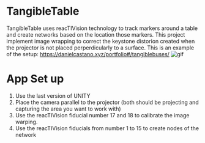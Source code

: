 # TangibleTable

TangibleTable uses reacTIVision technology to track markers around a table and create networks based on the location those markers.
This project implement image wrapping to correct the keystone distorion created when the projector is not placed perperdicularly to a surface.
This is an example of the setup: https://danielcastano.xyz/portfolio#/tangiblebuses/
![gif](static1.squarespace.com/static/5a660c0b1f318d7ab4e9ef29/t/5c60f6c3085229b582cb0d5c/1549861142649/InteractiveBusNetwork.gif)


# App Set up
1. Use the last version of UNITY
2. Place the camera parallel to the projector (both should be projecting and capturing the area you want to work with)
3. Use the reacTIVision fiducial number 17 and 18 to calibrate the image warping.
4. Use the reacTIVision fiducials from number 1 to 15 to create nodes of the network
